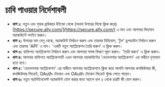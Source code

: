 # **চাবি পাওয়ার নির্দেশাবলী**
- **ধাপ ১:** নতুন এবং পৃথক ব্রাউজার উইন্ডো থেকে (অথবা উপরের লিঙ্কে ক্লিক করে) [https://secure.ally.com/](https://secure.ally.com/) এ যান এবং আপনার বিদ্যমান অ্যাকাউন্টে লগইন করুন।
- **ধাপ ২:** উপরের বাম মেনু থেকে, অ্যাকাউন্ট নির্বাচন করুন এবং তারপর বিনিয়োগ, 'টুল' ড্রপডাউন নির্বাচন করুন এবং তারপর 'API' এ যান। 'একটি নতুন অ্যাপ্লিকেশন তৈরি করুন' এ ক্লিক করুন।
- **ধাপ ৩:** ব্যক্তিগত অ্যাপ্লিকেশন নির্বাচন করুন এবং আপনার সমস্ত বিবরণ পূরণ করুন। 'তৈরি করুন' এ ক্লিক করুন।
- **ধাপ ৪:** আপনার ব্যক্তিগত অ্যাপ্লিকেশনটি এখন আপনার অ্যাকাউন্টের 'ডেভেলপার অ্যাপ্লিকেশন' এর অধীনে দৃশ্যমান হতে হবে।
- **ধাপ ৫:** 'ডেভেলপার অ্যাপ্লিকেশন' এর অধীনে আপনার অ্যাপ্লিকেশনে ক্লিক করে আপনি আপনার কনজিউমার কী, কনজিউমার সিক্রেট, OAuth টোকেন এবং OAuth টোকেন সিক্রেট খুঁজে পেতে পারেন।
- **ধাপ ৬:** নতুন অ্যালিইনভেস্ট অ্যাকাউন্ট যোগ করার জন্য অ্যাপে ধাপ ৫ থেকে চারটি কী যোগ করুন।
